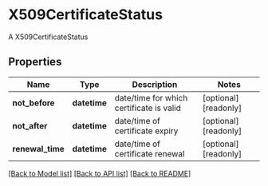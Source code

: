 # X509CertificateStatus

A X509CertificateStatus
## Properties
Name | Type | Description | Notes
------------ | ------------- | ------------- | -------------
**not_before** | **datetime** | date/time for which certificate is valid | [optional] [readonly] 
**not_after** | **datetime** | date/time of certificate expiry | [optional] [readonly] 
**renewal_time** | **datetime** | date/time of certificate renewal | [optional] [readonly] 

[[Back to Model list]](../README.md#documentation-for-models) [[Back to API list]](../README.md#documentation-for-api-endpoints) [[Back to README]](../README.md)


